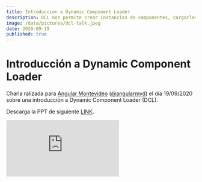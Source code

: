```yaml
---
title: Introducción a Dynamic Component Loader
description: DCL nos permite crear instancias de componentes, cargarles información y renderearlo en tiempo de ejecución, sin tener que referenciarlo en el template.
image: /data/pictures/dcl-talk.jpeg
date: 2020-09-19
published: true
---
```


# Introducción a Dynamic Component Loader

Charla ralizada para <a href="https://www.meetup.com/Angular-MVD" target="_blank">Angular Montevideo</a> (<a href="https://twitter.com/angularmvd" target="_blank">@angularmvd</a>) el día 19/09/2020 sobre una introducción a Dynamic Component Loader (DCL).

Descarga la PPT de siguiente <a href="https://drive.google.com/file/d/1oUeXKUxtWr9B6WhxEd0_bT_t7N_1JQHG/view?usp=sharing" target="_blank">LINK</a>.

<iframe
    src="https://www.youtube.com/embed/nWLu7-USOxk"
    frameborder="0"
    allowfullscreen>
</iframe>
